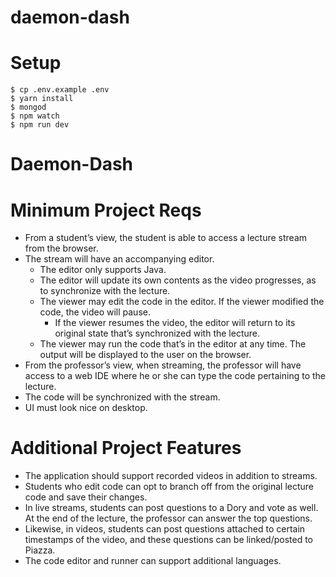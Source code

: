 # daemon-dash

# Setup
```
$ cp .env.example .env
$ yarn install
$ mongod
$ npm watch
$ npm run dev
```
# Daemon-Dash

# Minimum Project Reqs
* From a student’s view, the student is able to access a lecture stream from the browser.
* The stream will have an accompanying editor.
  * The editor only supports Java.
  * The editor will update its own contents as the video progresses, as to synchronize with the lecture.
  * The viewer may edit the code in the editor. If the viewer modified the code, the video will pause.
    * If the viewer resumes the video, the editor will return to its original state that’s synchronized with the lecture.
  * The viewer may run the code that’s in the editor at any time. The output will be displayed to the user on the browser.
* From the professor’s view, when streaming, the professor will have access to a web IDE where he or she can type the code pertaining to the lecture.
* The code will be synchronized with the stream.
* UI must look nice on desktop.

# Additional Project Features
* The application should support recorded videos in addition to streams.
* Students who edit code can opt to branch off from the original lecture code and save their changes.
* In live streams, students can post questions to a Dory and vote as well. At the end of the lecture, the professor can answer the top questions.
* Likewise, in videos, students can post questions attached to certain timestamps of the video, and these questions can be linked/posted to Piazza.
* The code editor and runner can support additional languages.
